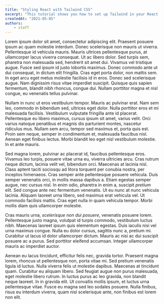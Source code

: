 ```yaml
---
title: "Styling React with Tailwind CSS"
excerpt: "This tutorial shows you how to set up Tailwind in your React applications."
createdAt: "2021-05-05"
authors:
    - staff
---
```

Lorem ipsum dolor sit amet, consectetur adipiscing elit. Praesent posuere ipsum ac quam molestie interdum. Donec scelerisque non mauris ut viverra. Pellentesque id vehicula mauris. Mauris ultrices pellentesque purus, at ullamcorper lacus viverra consequat. Ut ac libero dolor. Sed turpis sem, pharetra non malesuada sed, hendrerit sit amet dui. Vivamus vel tristique augue. Fusce sed ipsum id justo lobortis maximus. Donec commodo ante ut dui consequat, in dictum elit fringilla. Cras eget porta dolor, non mattis sem. In eget arcu eget metus molestie facilisis id in eros. Donec sed scelerisque augue. Nam dignissim risus vitae imperdiet suscipit. Quisque quis sapien fermentum, blandit nibh rhoncus, congue dui. Nullam porttitor magna et nisl congue, eu venenatis tellus pulvinar.

Nullam in nunc ut eros vestibulum tempor. Mauris ac pulvinar erat. Nam sem leo, commodo in bibendum sed, ultrices eget dolor. Nulla porttitor eros et mi malesuada facilisis. Vestibulum vulputate fringilla ante id placerat. Pellentesque eu libero maximus, cursus ipsum sit amet, varius velit. Orci varius natoque penatibus et magnis dis parturient montes, nascetur ridiculus mus. Nullam sem arcu, tempor sed maximus et, porta quis est. Proin sem neque, semper in condimentum et, malesuada faucibus nisl. Aenean eget finibus lectus. Morbi blandit leo eget nisl vestibulum molestie. In et ante mauris.

Sed magna lorem, pulvinar ac placerat id, faucibus pellentesque eros. Vivamus leo turpis, posuere vitae urna eu, viverra ultricies arcu. Cras rutrum neque dictum, lacinia velit vel, bibendum orci. Maecenas at lacinia nisl. Class aptent taciti sociosqu ad litora torquent per conubia nostra, per inceptos himenaeos. Cras semper ante pellentesque posuere vehicula. Duis semper venenatis orci, in mollis massa dapibus a. Etiam egestas semper augue, nec cursus nisl. In enim odio, pharetra in enim a, suscipit *pretium* elit. Sed congue ante nec fermentum venenatis. Ut eu nunc at nunc vehicula lacinia. Aliquam laoreet urna libero, sed maximus erat vehicula vel. Ut commodo facilisis mattis. Cras eget nulla in quam vehicula tempor. Morbi mollis diam quis ullamcorper molestie.

Cras mauris urna, *scelerisque non dui posuere*, venenatis posuere lorem. Pellentesque justo magna, volutpat id turpis commodo, vestibulum luctus nibh. Maecenas laoreet ipsum quis elementum egestas. Duis iaculis nisi vel urna maximus congue. Nulla eu dolor cursus, sagittis nunc a, pretium mi. Curabitur ut lacus id dolor ullamcorper dictum. Mauris ac nisi ac dui suscipit posuere ac a purus. Sed porttitor eleifend accumsan. Integer ullamcorper mauris ac imperdiet auctor.

Aenean eu lacus tincidunt, efficitur felis nec, gravida tortor. Praesent magna lorem, rhoncus ut pellentesque non, porta vitae mi. Sed pretium venenatis ligula id luctus. Nulla viverra felis ut molestie dapibus. Maecenas at tincidunt quam. Curabitur eu aliquam libero. Sed feugiat augue non purus malesuada, eget molestie libero rutrum. In luctus purus ac leo gravida, non blandit neque laoreet. In in gravida elit. Ut convallis mollis ipsum, et luctus urna pellentesque vitae. Fusce eu magna sed leo sodales posuere. Nulla finibus, risus eu interdum viverra, quam nisl scelerisque ante, non finibus est lorem non elit.